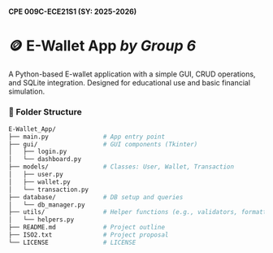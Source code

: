 #### CPE 009C-ECE21S1 (SY: 2025-2026)

# 🪙 **E-Wallet App** *by Group 6*

A Python-based E-wallet application with a simple GUI, CRUD operations, and SQLite integration. Designed for educational use and basic financial simulation.

### 📁 Folder Structure

```bash
E-Wallet_App/
├── main.py               # App entry point
├── gui/                  # GUI components (Tkinter)
│   ├── login.py
│   └── dashboard.py
├── models/               # Classes: User, Wallet, Transaction
│   ├── user.py
│   ├── wallet.py
│   └── transaction.py
├── database/             # DB setup and queries
│   └── db_manager.py
├── utils/                # Helper functions (e.g., validators, formatters)
│   └── helpers.py
├── README.md             # Project outline
├── ISO2.txt              # Project proposal
└── LICENSE               # LICENSE
```
